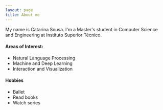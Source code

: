```yaml
---
layout: page
title: About me
---
```


My name is Catarina Sousa. I'm a Master's student in Computer Science and Engineering at Instituto Superior Técnico. 

#### Areas of Interest:

- Natural Language Processing
- Machine and Deep Learning
- Interaction and Visualization

#### Hobbies

- Ballet
- Read books
- Watch series

